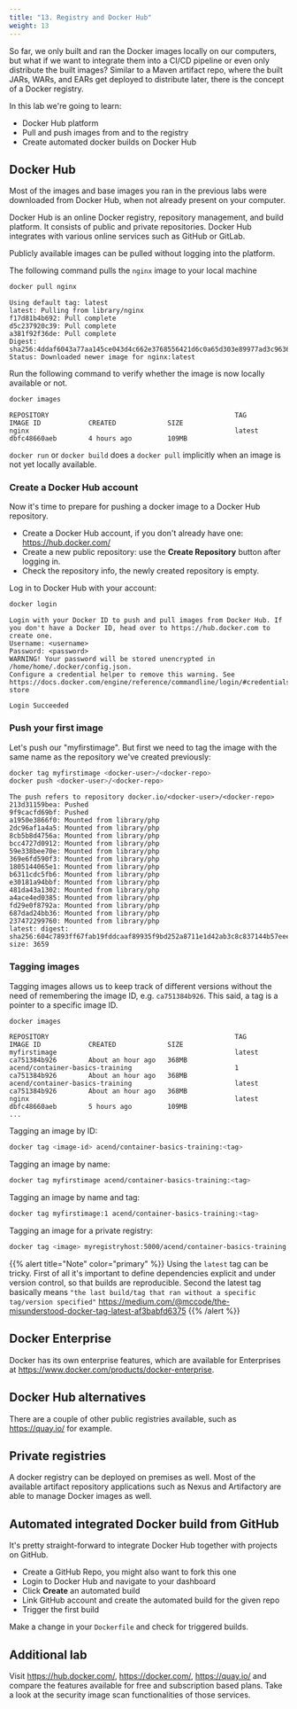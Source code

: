 ```yaml
---
title: "13. Registry and Docker Hub"
weight: 13
---
```


So far, we only built and ran the Docker images locally on our computers, but what if we want to integrate them into a CI/CD pipeline or even only distribute the built images?
Similar to a Maven artifact repo, where the built JARs, WARs, and EARs get deployed to distribute later, there is the concept of a Docker registry.

In this lab we're going to learn:

* Docker Hub platform
* Pull and push images from and to the registry
* Create automated docker builds on Docker Hub


## Docker Hub

Most of the images and base images you ran in the previous labs were downloaded from Docker Hub, when not already present on your computer.

Docker Hub is an online Docker registry, repository management, and build platform. It consists of public and private repositories. Docker Hub integrates with various online services such as GitHub or GitLab.

Publicly available images can be pulled without logging into the platform.

The following command pulls the `nginx` image to your local machine

```bash
docker pull nginx
```

```
Using default tag: latest
latest: Pulling from library/nginx
f17d81b4b692: Pull complete
d5c237920c39: Pull complete
a381f92f36de: Pull complete
Digest: sha256:4ddaf6043a77aa145ce043d4c662e3768556421d6c0a65d303e89977ad3c9636
Status: Downloaded newer image for nginx:latest
```

Run the following command to verify whether the image is now locally available or not.

```bash
docker images
```

```
REPOSITORY                                               TAG                 IMAGE ID            CREATED             SIZE
nginx                                                    latest              dbfc48660aeb        4 hours ago         109MB
```

`docker run` or `docker build` does a `docker pull` implicitly when an image is not yet locally available.


### Create a Docker Hub account

Now it's time to prepare for pushing a docker image to a Docker Hub repository.

* Create a Docker Hub account, if you don't already have one: <https://hub.docker.com/>
* Create a new public repository: use the **Create Repository** button after logging in.
* Check the repository info, the newly created repository is empty.

Log in to Docker Hub with your account:

```bash
docker login
```

```
Login with your Docker ID to push and pull images from Docker Hub. If you don't have a Docker ID, head over to https://hub.docker.com to create one.
Username: <username>
Password: <password>
WARNING! Your password will be stored unencrypted in /home/home/.docker/config.json.
Configure a credential helper to remove this warning. See
https://docs.docker.com/engine/reference/commandline/login/#credentials-store

Login Succeeded
```


### Push your first image

Let's push our "myfirstimage". But first we need to tag the image with the same name as the repository we've created previously:

```bash
docker tag myfirstimage <docker-user>/<docker-repo>
docker push <docker-user>/<docker-repo>
```

```
The push refers to repository docker.io/<docker-user>/<docker-repo>
213d31159bea: Pushed
9f9cacfd69bf: Pushed
a1950e3866f0: Mounted from library/php
2dc96af1a4a5: Mounted from library/php
8cb5b8d4756a: Mounted from library/php
bcc4727d0912: Mounted from library/php
59e338bee70e: Mounted from library/php
369e6fd590f3: Mounted from library/php
1805144065e1: Mounted from library/php
b6311cdc5fb6: Mounted from library/php
e30181a94bbf: Mounted from library/php
481da43a1302: Mounted from library/php
a4ace4ed0385: Mounted from library/php
fd29e0f8792a: Mounted from library/php
687dad24bb36: Mounted from library/php
237472299760: Mounted from library/php
latest: digest: sha256:604c7893ff67fab19fddcaaf89935f9bd252a8711e1d42ab3c8c837144b57eee size: 3659
```


### Tagging images

Tagging images allows us to keep track of different versions without the need of remembering the image ID, e.g. `ca751384b926`.
This said, a tag is a pointer to a specific image ID.

```bash
docker images
```

```
REPOSITORY                                               TAG                 IMAGE ID            CREATED             SIZE
myfirstimage                                             latest              ca751384b926        About an hour ago   368MB
acend/container-basics-training                          1                   ca751384b926        About an hour ago   368MB
acend/container-basics-training                          latest              ca751384b926        About an hour ago   368MB
nginx                                                    latest              dbfc48660aeb        5 hours ago         109MB
...
```

Tagging an image by ID:

```bash
docker tag <image-id> acend/container-basics-training:<tag>
```

Tagging an image by name:

```bash
docker tag myfirstimage acend/container-basics-training:<tag>
```

Tagging an image by name and tag:

```bash
docker tag myfirstimage:1 acend/container-basics-training:<tag>
```

Tagging an image for a private registry:

```bash
docker tag <image> myregistryhost:5000/acend/container-basics-training:<tag>
```

{{% alert title="Note" color="primary" %}}
Using the `latest` tag can be tricky. First of all it's important to define dependencies explicit and under version control, so that builds are reproducible. Second the latest tag basically means `"the last build/tag that ran without a specific tag/version specified"` <https://medium.com/@mccode/the-misunderstood-docker-tag-latest-af3babfd6375>
{{% /alert %}}


## Docker Enterprise

Docker has its own enterprise features, which are available for Enterprises at <https://www.docker.com/products/docker-enterprise>.


## Docker Hub alternatives

There are a couple of other public registries available, such as <https://quay.io/> for example.


## Private registries

A docker registry can be deployed on premises as well. Most of the available artifact repository applications such as Nexus and Artifactory are able to manage Docker images as well.


## Automated integrated Docker build from GitHub

It's pretty straight-forward to integrate Docker Hub together with projects on GitHub.

* Create a GitHub Repo, you might also want to fork this one
* Login to Docker Hub and navigate to your dashboard
* Click **Create** an automated build
* Link GitHub account and create the automated build for the given repo
* Trigger the first build

Make a change in your `Dockerfile` and check for triggered builds.


## Additional lab

Visit <https://hub.docker.com/>, <https://docker.com/>, <https://quay.io/> and compare the features available for free and subscription based plans.
Take a look at the security image scan functionalities of those services.
